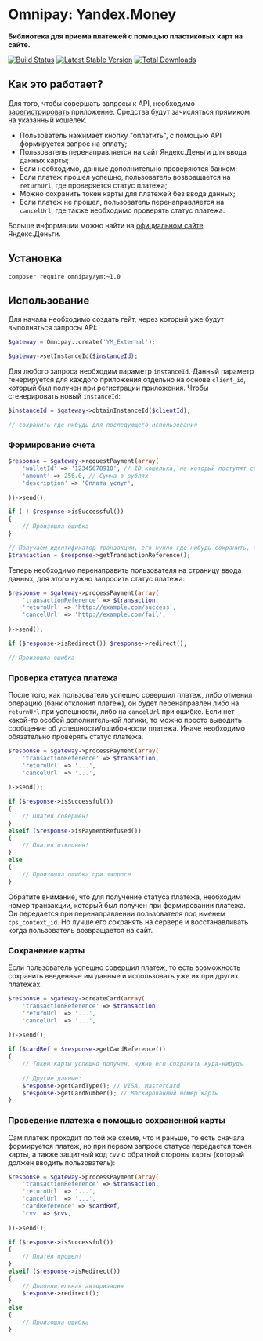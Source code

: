 # Omnipay: Yandex.Money

**Библиотека для приема платежей с помощью пластиковых карт на сайте.**

[![Build Status](https://travis-ci.org/lazychaser/omnipay-ym.png?branch=master)](https://travis-ci.org/lazychaser/omnipay-ym)
[![Latest Stable Version](https://poser.pugx.org/omnipay/ym/version.png)](https://packagist.org/packages/omnipay/ym)
[![Total Downloads](https://poser.pugx.org/omnipay/ym/d/total.png)](https://packagist.org/packages/omnipay/ym)

## Как это работает?

Для того, чтобы совершать запросы к API, необходимо [зарегистрировать][register] приложение. Средства будут зачисляться
прямиком на указанный кошелек.

* Пользователь нажимает кнопку "оплатить", с помощью API формируется запрос на оплату;
* Пользователь перенаправляется на сайт Яндекс.Деньги для ввода данных карты;
* Если необходимо, данные дополнительно проверяются банком;
* Если платеж прошел успешно, пользователь возвращается на `returnUrl`, где проверяется статус платежа;
* Можно сохранить токен карты для платежей без ввода данных;
* Если платеж не прошел, пользователь перенаправляется на `cancelUrl`, где также необходимо проверять статус платежа.

Больше информации можно найти на [официальном сайте][api] Яндекс.Деньги.

[api]: https://tech.yandex.ru/money/apps/ "Описание API на сайте Яндекс.Деньги"
[register]: https://sp-money.yandex.ru/myservices/new.xml "Регистрация приложения"

## Установка

```
composer require omnipay/ym:~1.0
```

## Использование

Для начала необходимо создать гейт, через который уже будут выполняться запросы API:

```php
$gateway = Omnipay::create('YM_External');

$gateway->setInstanceId($instanceId);
```

Для любого запроса необходим параметр `instanceId`. Данный параметр генерируется для каждого приложения отдельно
на основе `client_id`, который был получен при регистрации приложения. Чтобы сгенерировать новый `instanceId`:

```php
$instanceId = $gateway->obtainInstanceId($clientId);

// сохранить где-нибудь для последующего использования
```

### Формирование счета

```php
$response = $gateway->requestPayment(array(
    'walletId' => '12345678910', // ID кошелька, на который поступят средства
    'amount' => 256.0, // Сумма в рублях
    'description' => 'Оплата услуг',
    
))->send();

if ( ! $response->isSuccessful())
{
    // Произошла ошибка
}

// Получаем идентификатор транзакции, его нужно где-нибудь сохранить, т.к. он нам понадобится
$transaction = $response->getTransactionReference();
```

Теперь необходимо перенаправить пользователя на страницу ввода данных, для этого нужно запросить статус платежа:

```php
$response = $gateway->processPayment(array(
    'transactionReference' => $transaction,
    'returnUrl' => 'http://example.com/success',
    'cancelUrl' => 'http://example.com/fail',
    
)->send();

if ($response->isRedirect()) $response->redirect();

// Произошла ошибка
```

### Проверка статуса платежа

После того, как пользователь успешно совершил платеж, либо отменил операцию (банк отклонил платеж), он будет 
перенаправлен либо на `returnUrl` при успешности, либо на `cancelUrl` при ошибке. Если нет какой-то особой 
дополнительной логики, то можно просто выводить сообщение об успешности/ошибочности платежа. Иначе необходимо 
обязательно проверять статус платежа.

```php
$response = $gateway->processPayment(array(
    'transactionReference' => $transaction,
    'returnUrl' => '...',
    'cancelUrl' => '...',
    
)->send();

if ($response->isSuccessful())
{
    // Платеж совершен!
}
elseif ($response->isPaymentRefused())
{
    // Платеж отклонен!
}
else
{
    // Произошла ошибка при запросе
}
```

Обратите внимание, что для получение статуса платежа, необходим номер транзакции, который был получен при 
формировании платежа. Он передается при перенаправлении пользователя под именем `cps_context_id`. Но лучше его сохранять
на сервере и восстанавливать когда пользователь возвращается на сайт.

### Сохранение карты

Если пользователь успешно совершил платеж, то есть возможность сохранить введенные им данные и использовать уже их 
при других платежах.

```php
$response = $gateway->createCard(array(
    'transactionReference' => $transaction,
    'returnUrl' => '...',
    'cancelUrl' => '...',
    
))->send();

if ($cardRef = $response->getCardReference())
{
    // Токен карты успешно получен, нужно его сохранить куда-нибудь
    
    // Другие данные:
    $response->getCardType(); // VISA, MasterCard
    $response->getCardNumber(); // Маскированный номер карты
}
```

### Проведение платежа с помощью сохраненной карты

Сам платеж проходит по той же схеме, что и раньше, то есть сначала формируется платеж, но при первом запросе статуса
передается токен карты, а также защитный код `cvv` с обратной стороны карты (который должен вводить пользователь):

```php
$response = $gateway->processPayment(array(
    'transactionReference' => $transaction,
    'returnUrl' => '...',
    'cancelUrl' => '...',
    'cardReference' => $cardRef,
    'cvv' => $cvv,
    
))->send();

if ($response->isSuccessful())
{
    // Платеж прошел!
}
elseif ($response->isRedirect())
{
    // Дополнительная авторизация
    $response->redirect();
}
else
{
    // Произошла ошибка
}
```

